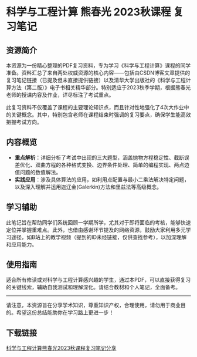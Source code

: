 # 科学与工程计算 熊春光 2023秋课程 复习笔记

## 资源简介

本资源为一份精心整理的PDF复习资料，专为学习《科学与工程计算》课程的同学准备。资料汇总了来自两处权威资源的核心内容——包括由CSDN博客文章提供的复习笔记链接（已提及但未直接提供链接）以及清华大学出版社的《科学与工程计算方法（第二版）》电子书相关精华部分。特别适应于2023秋季学期，根据熊春光老师的授课内容及作业，详尽标注了考试重点。

此复习资料不仅覆盖了课程的主要理论知识点，而且针对性地强化了4次大作业中的关键概念。其中，特别包含老师在课程结束时强调的复习要点，确保学生能高效把握考试方向。

## 内容概览

- **重点解析**：详细分析了考试中出现的三大题型，涵盖抛物方程稳定性、截断误差优化、双曲方程的各种格式变换、边界条件处理、简单的编程实现、两点边值问题的数值解法。
- **实践应用**：涉及具体算法的应用，如利用点配置与最小二乘法解决特定问题，以及深入理解并运用迦辽金(Galerkin)方法和里兹法等高级概念。
  
## 学习辅助

此笔记旨在帮助同学们系统回顾一学期所学，尤其对于即将面临的考核，能够快速定位并掌握重难点。此外，也借由感谢环节提及的网络资源，鼓励大家利用多元学习途径，如B站上的教学视频（提到的ID未经链接，仅供查找参考），以加深理解和应用能力。

## 使用指南

适合所有修读或对科学与工程计算感兴趣的学生，通过本PDF，可以直接获得复习的关键线索，辅助自我测试和理解深化。请结合教材和个人笔记，全面备考。

---

请注意，本资源旨在分享学术知识，尊重知识产权，合理使用，请勿用于商业目的。希望这份总结能助你在学习路上更进一步！

## 下载链接

[科学与工程计算熊春光2023秋课程复习笔记分享](https://pan.quark.cn/s/35b690e5a352)